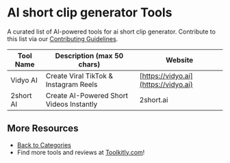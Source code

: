 # AI short clip generator Tools

A curated list of AI-powered tools for ai short clip generator. Contribute to this list via our [Contributing Guidelines](../CONTRIBUTING.md).

| Tool Name | Description (max 50 chars) | Website |
|-----------|----------------------------|---------|
| Vidyo AI | Create Viral TikTok & Instagram Reels | [https://vidyo.ai](https://vidyo.ai) |
| 2short AI | Create AI-Powered Short Videos Instantly | 2short.ai | [https://2short.ai/](https://2short.ai/) |

## More Resources
- [Back to Categories](https://github.com/ToolkitlyAI/awesome-ai-tools/blob/master/README.md)
- Find more tools and reviews at [Toolkitly.com](https://toolkitly.com)!
